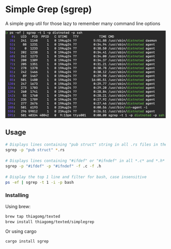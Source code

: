 # Simple Grep (sgrep)

A simple grep util for those lazy to remember many command line options

![](res/sgrep-with-header.png)

## Usage

```bash
# Displays lines containing "pub struct" string in all .rs files in the local directory
sgrep -p "pub struct" *.rs

# Displays lines containing "#ifdef" or "#ifndef" in all *.c* and *.h* files
sgrep -p "#ifdef" -p "#ifndef" -f .c -f .h

# Display the top 1 line and filter for bash, case insensitive
ps -ef | sgrep -t 1 -i -p bash
```

### Installing

Using brew:

```bash
brew tap thiagomg/texted
brew install thiagomg/texted/simplegrep
```

Or using cargo

```bash
cargo install sgrep
```
